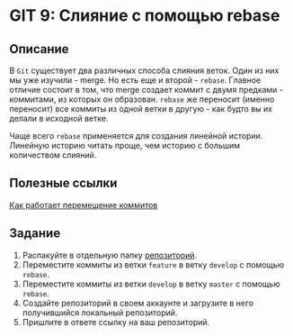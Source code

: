 # GIT 9: Слияние с помощью rebase

## Описание

В `Git` существует два различных способа слияния веток. Один из них мы уже изучили - merge. Но есть еще и второй - `rebase`. Главное отличие состоит в том, что merge создает коммит с двумя предками - коммитами, из которых он образован. `rebase` же переносит (именно переносит) все коммиты из одной ветки в другую - как будто вы их делали в исходной ветке.

Чаще всего `rebase` применяется для создания линейной истории. Линейную историю читать проще, чем историю с большим количеством слияний.

## Полезные ссылки

[Как работает перемещение коммитов](/GIT9/Git_Перебазирование.html)

## Задание

1. Распакуйте в отдельную папку [репозиторий](/GIT9/git-rebase.zip).
1. Переместите коммиты из ветки `feature` в ветку `develop` с помощью `rebase`.
1. Переместите коммиты из ветки `develop` в ветку `master` с помощью `rebase`.
1. Создайте репозиторий в своем аккаунте и загрузите в него получившийся локальный репозиторий.
1. Пришлите в ответе ссылку на ваш репозиторий.
